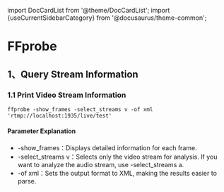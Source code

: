 import DocCardList from '@theme/DocCardList';
import {useCurrentSidebarCategory} from '@docusaurus/theme-common';

# FFprobe

## 1、Query Stream Information

### 1.1 Print Video Stream Information

```shell
ffprobe -show_frames -select_streams v -of xml 'rtmp://localhost:1935/live/test'
```

#### Parameter Explanation
- -show_frames：Displays detailed information for each frame.
- -select_streams v：Selects only the video stream for analysis. If you want to analyze the audio stream, use -select_streams a.
- -of xml：Sets the output format to XML, making the results easier to parse.